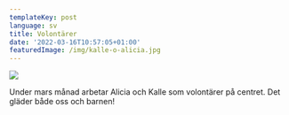 ```yaml
---
templateKey: post
language: sv
title: Volontärer
date: '2022-03-16T10:57:05+01:00'
featuredImage: /img/kalle-o-alicia.jpg
---
```

![](/img/kalle-o-alicia.jpg)

Under mars månad arbetar Alicia och Kalle som volontärer på centret. Det gläder både oss och barnen!
